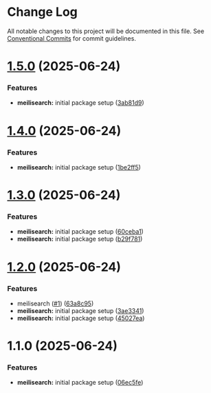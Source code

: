 # Change Log

All notable changes to this project will be documented in this file.
See [Conventional Commits](https://conventionalcommits.org) for commit guidelines.

# [1.5.0](https://github.com/passiontech-global/nestjs/compare/@nestjs-meilisearch/meilisearch@1.4.0...@nestjs-meilisearch/meilisearch@1.5.0) (2025-06-24)

### Features

- **meilisearch:** initial package setup ([3ab81d9](https://github.com/passiontech-global/nestjs/commit/3ab81d9c5bc17dba37c001fbfc7e04fef928f9cc))

# [1.4.0](https://github.com/passiontech-global/nestjs/compare/@nestjs-meilisearch/meilisearch@1.3.0...@nestjs-meilisearch/meilisearch@1.4.0) (2025-06-24)

### Features

- **meilisearch:** initial package setup ([1be2ff5](https://github.com/passiontech-global/nestjs/commit/1be2ff5f1b91c58889a4b020c1d4b1583e498a5c))

# [1.3.0](https://github.com/passiontech-global/nestjs/compare/@nestjs-meilisearch/meilisearch@1.2.0...@nestjs-meilisearch/meilisearch@1.3.0) (2025-06-24)

### Features

- **meilisearch:** initial package setup ([60ceba1](https://github.com/passiontech-global/nestjs/commit/60ceba12fee842d6ea2cc252c64608df6f774b8b))
- **meilisearch:** initial package setup ([b29f781](https://github.com/passiontech-global/nestjs/commit/b29f7812816f5f3625ab04fa278107bb284c87de))

# [1.2.0](https://github.com/golevelup/nestjs/compare/@nestjs-meilisearch/meilisearch@1.1.0...@nestjs-meilisearch/meilisearch@1.2.0) (2025-06-24)

### Features

- meilisearch ([#1](https://github.com/golevelup/nestjs/issues/1)) ([63a8c95](https://github.com/golevelup/nestjs/commit/63a8c95d9f1cb60caee60c7b6a96a10112fbcd6d))
- **meilisearch:** initial package setup ([3ae3341](https://github.com/golevelup/nestjs/commit/3ae3341a8bafabc9e1e7cfe7c440a3a0d0157509))
- **meilisearch:** initial package setup ([45027ea](https://github.com/golevelup/nestjs/commit/45027ea10da8811dee3edc19771c86c480cbe2eb))

# 1.1.0 (2025-06-24)

### Features

- **meilisearch:** initial package setup ([06ec5fe](https://github.com/golevelup/nestjs/commit/06ec5fec6c9f4c09a60841f443b963ab6c884b79))
